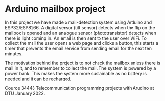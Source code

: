# Arduino mailbox project

In this project we have made a mail-detection system using Arduino and ESP32/ESP8266. A digital sensor (tilt sensor) detects when the flip on the mailbox is opened and an analogue sensor (phototransistor) detects when there is light coming in. An email is then sent to the user over WiFi. To collect the mail the user opens a web page and clicks a button, this starts a timer that prevents the email service from sending email for the next ten minutes. 

The motivation behind the project is to not check the mailbox unless there is mail in it, and to remember to collect the mail. The system is powered by a power bank. This makes the system more sustainable as no battery is needed and it can be recharged.

Cource 34448 Telecommunication programming projects with Arudino at DTU January 2022.
